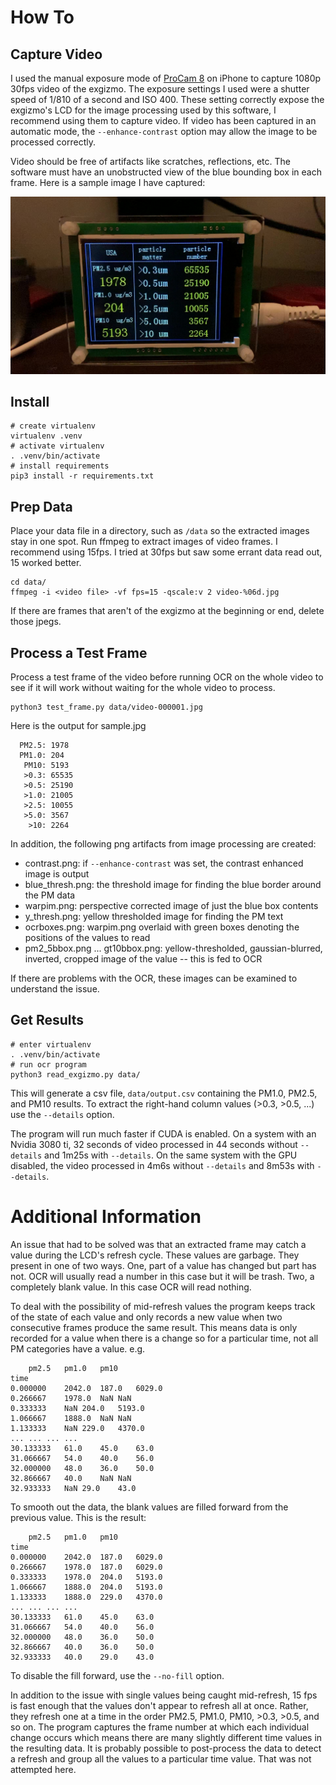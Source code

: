 # How To

## Capture Video

I used the manual exposure mode of [ProCam 8](https://apps.apple.com/in/app/procam-8/id730712409) on iPhone to capture 1080p 30fps video of the exgizmo. The exposure settings I used were a shutter speed of 1/810 of a second and ISO 400. These setting correctly expose the exgizmo's LCD for the image processing used by this software, I recommend using them to capture video. If video has been captured in an automatic mode, the `--enhance-contrast` option may allow the image to be processed correctly.

Video should be free of artifacts like scratches, reflections, etc. The software must have an unobstructed view of the blue bounding box in each frame. Here is a sample image I have captured:

![A sample image of the exgizmo](/assets/sample.jpg)

## Install
```
# create virtualenv
virtualenv .venv
# activate virtualenv
. .venv/bin/activate
# install requirements
pip3 install -r requirements.txt
```

## Prep Data

Place your data file in a directory, such as `/data` so the extracted images stay in one spot. Run ffmpeg to extract images of video frames. I recommend using 15fps. I tried at 30fps but saw some errant data read out, 15 worked better.

```
cd data/
ffmpeg -i <video file> -vf fps=15 -qscale:v 2 video-%06d.jpg
```

If there are frames that aren't of the exgizmo at the beginning or end, delete those jpegs.

## Process a Test Frame

Process a test frame of the video before running OCR on the whole video to see if it will work without waiting for the whole video to process.

```
python3 test_frame.py data/video-000001.jpg
```

Here is the output for sample.jpg
```
  PM2.5: 1978
  PM1.0: 204
   PM10: 5193
   >0.3: 65535
   >0.5: 25190
   >1.0: 21005
   >2.5: 10055
   >5.0: 3567
    >10: 2264
```

In addition, the following png artifacts from image processing are created:
* contrast.png: if `--enhance-contrast` was set, the contrast enhanced image is output
* blue_thresh.png: the threshold image for finding the blue border around the PM data
* warpim.png: perspective corrected image of just the blue box contents
* y_thresh.png: yellow thresholded image for finding the PM text
* ocrboxes.png: warpim.png overlaid with green boxes denoting the positions of the values to read
* pm2_5bbox.png ... gt10bbox.png: yellow-thresholded, gaussian-blurred, inverted, cropped image of the value -- this is fed to OCR

If there are problems with the OCR, these images can be examined to understand the issue.

## Get Results

```
# enter virtualenv
. .venv/bin/activate
# run ocr program
python3 read_exgizmo.py data/
```

This will generate a csv file, `data/output.csv` containing the PM1.0, PM2.5, and PM10 results. To extract the right-hand column values (>0.3, >0.5, ...) use the `--details` option.

The program will run much faster if CUDA is enabled. On a system with an Nvidia 3080 ti, 32 seconds of video processed in 44 seconds without `--details` and 1m25s with `--details`. On the same system with the GPU disabled, the video processed in 4m6s without `--details` and 8m53s with `--details`.

# Additional Information

An issue that had to be solved was that an extracted frame may catch a value during the LCD's refresh cycle. These values are garbage. They present in one of two ways. One, part of a value has changed but part has not. OCR will usually read a number in this case but it will be trash. Two, a completely blank value. In this case OCR will read nothing.

To deal with the possibility of mid-refresh values the program keeps track of the state of each value and only records a new value when two consecutive frames produce the same result. This means data is only recorded for a value when there is a change so for a particular time, not all PM categories have a value. e.g.
```
	pm2.5	pm1.0	pm10
time			
0.000000	2042.0	187.0	6029.0
0.266667	1978.0	NaN	NaN
0.333333	NaN	204.0	5193.0
1.066667	1888.0	NaN	NaN
1.133333	NaN	229.0	4370.0
...	...	...	...
30.133333	61.0	45.0	63.0
31.066667	54.0	40.0	56.0
32.000000	48.0	36.0	50.0
32.866667	40.0	NaN	NaN
32.933333	NaN	29.0	43.0
```
To smooth out the data, the blank values are filled forward from the previous value. This is the result:
```
	pm2.5	pm1.0	pm10
time			
0.000000	2042.0	187.0	6029.0
0.266667	1978.0	187.0	6029.0
0.333333	1978.0	204.0	5193.0
1.066667	1888.0	204.0	5193.0
1.133333	1888.0	229.0	4370.0
...	...	...	...
30.133333	61.0	45.0	63.0
31.066667	54.0	40.0	56.0
32.000000	48.0	36.0	50.0
32.866667	40.0	36.0	50.0
32.933333	40.0	29.0	43.0
```

To disable the fill forward, use the `--no-fill` option.

In addition to the issue with single values being caught mid-refresh, 15 fps is fast enough that the values don't appear to refresh all at once. Rather, they refresh one at a time in the order PM2.5, PM1.0, PM10, >0.3, >0.5, and so on. The program captures the frame number at which each individual change occurs which means there are many slightly different time values in the resulting data. It is probably possible to post-process the data to detect a refresh and group all the values to a particular time value. That was not attempted here.
